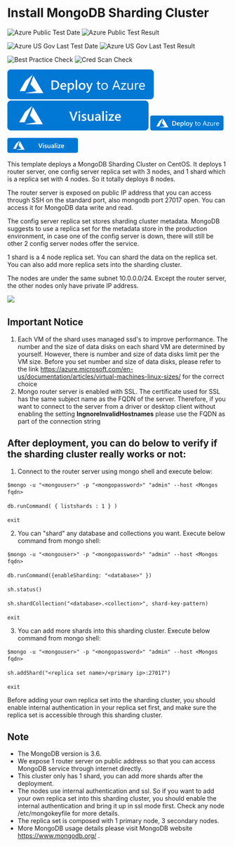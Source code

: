 # Install MongoDB Sharding Cluster

![Azure Public Test Date](https://azurequickstartsservice.blob.core.windows.net/badges/application-workloads/airflow/mongodb-sharded-on-centos/PublicLastTestDate.svg)
![Azure Public Test Result](https://azurequickstartsservice.blob.core.windows.net/badges/application-workloads/airflow/mongodb-sharded-on-centos/PublicDeployment.svg)

![Azure US Gov Last Test Date](https://azurequickstartsservice.blob.core.windows.net/badges/application-workloads/airflow/mongodb-sharded-on-centos/FairfaxLastTestDate.svg)
![Azure US Gov Last Test Result](https://azurequickstartsservice.blob.core.windows.net/badges/application-workloads/airflow/mongodb-sharded-on-centos/FairfaxDeployment.svg)
    
![Best Practice Check](https://azurequickstartsservice.blob.core.windows.net/badges/application-workloads/airflow/mongodb-sharded-on-centos/BestPracticeResult.svg)
![Cred Scan Check](https://azurequickstartsservice.blob.core.windows.net/badges/application-workloads/airflow/mongodb-sharded-on-centos/CredScanResult.svg)
   
[![Deploy To Azure](https://raw.githubusercontent.com/Azure/azure-quickstart-templates/master/1-CONTRIBUTION-GUIDE/images/deploytoazure.svg?sanitize=true)](https://portal.azure.com/#create/Microsoft.Template/uri/https%3A%2F%2Fraw.githubusercontent.com%2FAzure%2Fazure-quickstart-templates%2Fmaster%2Fapplication-workloads%2Fairflow%2Fmongodb-sharded-on-centos%2Fazuredeploy.json)  [![Visualize](https://raw.githubusercontent.com/Azure/azure-quickstart-templates/master/1-CONTRIBUTION-GUIDE/images/visualizebutton.svg?sanitize=true)](http://armviz.io/#/?load=https%3A%2F%2Fraw.githubusercontent.com%2FAzure%2Fazure-quickstart-templates%2Fmaster%2Fapplication-workloads%2Fairflow%2Fmongodb-sharded-on-centos%2Fazuredeploy.json)
<img src="https://raw.githubusercontent.com/Azure/azure-quickstart-templates/master/1-CONTRIBUTION-GUIDE/images/deploytoazure.png"/>

<img src="https://raw.githubusercontent.com/Azure/azure-quickstart-templates/master/1-CONTRIBUTION-GUIDE/images/visualizebutton.png"/>

This template deploys a MongoDB Sharding Cluster on CentOS. It deploys 1 router server, one config server replica set with 3 nodes, and 1 shard which is a replica set with 4 nodes. So it totally deploys 8 nodes.

The router server is exposed on public IP address that you can access through SSH on the standard port, also mongodb port 27017 open. You can access it for MongoDB data write and read.

The config server replica set stores sharding cluster metadata. MongoDB suggests to use a replica set for the metadata store in the production environment, in case one of the config server is down, there will still be other 2 config server nodes offer the service.

1 shard is a 4 node replica set. You can shard the data on the replica set. You can also add more replica sets into the sharding cluster.

The nodes are under the same subnet 10.0.0.0/24. Except the router server, the other nodes only have private IP address.

<img src="https://raw.githubusercontent.com/cjsingh8512/azure-cosmosdb-mongodbshardedcluster/users/chsi/images/Mongo Sharded Cluster.png" />

## Important Notice
1. Each VM of the shard uses managed ssd's to improve performance. The number and the size of data disks on each shard VM are determined by yourself. However, there is number and size of data disks limit per the VM size. Before you set number and size of data disks, please refer to the link https://azure.microsoft.com/en-us/documentation/articles/virtual-machines-linux-sizes/ for the correct choice
2. Mongo router server is enabled with SSL. The certificate used for SSL has the same subject name as the FQDN of the server. Therefore, if you want to connect to the server from a driver or desktop client without enabling the setting **IngnoreInvalidHostnames** please use the FQDN as part of the connection string

## After deployment, you can do below to verify if the sharding cluster really works or not:

1. Connect to the router server using mongo shell and execute below:
  ```
  $mongo -u "<mongouser>" -p "<mongopassword>" "admin" --host <Mongos fqdn>

  db.runCommand( { listshards : 1 } )

  exit
  ```

2. You can "shard" any database and collections you want. Execute below command from mongo shell:
  ```
  $mongo -u "<mongouser>" -p "<mongopassword>" "admin" --host <Mongos fqdn>

  db.runCommand({enableSharding: "<database>" })

  sh.status()

  sh.shardCollection("<database>.<collection>", shard-key-pattern)

  exit
  ```

3. You can add more shards into this sharding cluster. Execute below command from mongo shell:
  ```
  $mongo -u "<mongouser>" -p "<mongopassword>" "admin" --host <Mongos fqdn>

  sh.addShard("<replica set name>/<primary ip>:27017")

  exit
  ```

  Before adding your own replica set into the sharding cluster, you should enable internal authentication in your replica set first, and make sure the replica set is accessible through this sharding cluster.

## Note
- The MongoDB version is 3.6.
- We expose 1 router server on public address so that you can access MongoDB service through internet directly.
- This cluster only has 1 shard, you can add more shards after the deployment. 
- The nodes use internal authentication and ssl. So if you want to add your own replica set into this sharding cluster, you should enable the internal authentication and bring it up in ssl mode first. Check any node /etc/mongokeyfile for more details.
- The replica set is composed with 1 primary node, 3 secondary nodes.
- More MongoDB usage details please visit MongoDB website https://www.mongodb.org/ .


